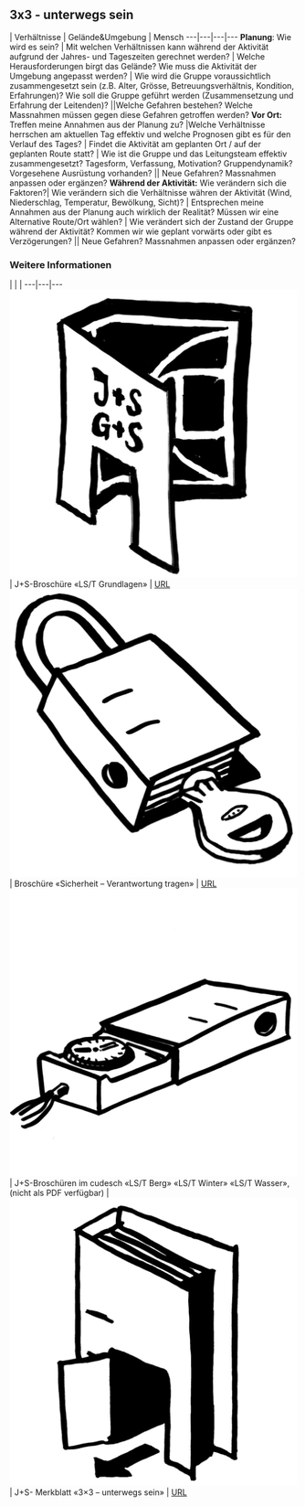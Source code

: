 3x3 - unterwegs sein
----

 | Verhältnisse | Gelände&Umgebung | Mensch 
---|---|---|---
**Planung**: Wie wird es sein? | Mit welchen Verhältnissen kann während der Aktivität aufgrund der Jahres- und Tageszeiten gerechnet werden? | Welche Herausforderungen birgt das Gelände? Wie muss die Aktivität der Umgebung angepasst werden? | Wie wird die Gruppe voraussichtlich zusammengesetzt sein (z.B. Alter, Grösse, Betreuungsverhältnis, Kondition, Erfahrungen)? Wie soll die Gruppe geführt werden (Zusammensetzung und Erfahrung der Leitenden)?
 ||Welche Gefahren bestehen? Welche Massnahmen müssen gegen diese Gefahren getroffen werden?
**Vor Ort:** Treffen meine Annahmen aus der Planung zu? |Welche Verhältnisse herrschen am aktuellen Tag effektiv und welche Prognosen gibt es für den Verlauf des Tages? | Findet die Aktivität am geplanten Ort / auf der geplanten Route statt? | Wie ist die Gruppe und das Leitungsteam effektiv zusammengesetzt? Tagesform, Verfassung, Motivation? Gruppendynamik? Vorgesehene Ausrüstung vorhanden?
 || Neue Gefahren? Massnahmen anpassen oder ergänzen?
**Während der Aktivität:** Wie verändern sich die Faktoren?| Wie verändern sich die Verhältnisse währen der Aktivität (Wind, Niederschlag, Temperatur, Bewölkung, Sicht)? | Entsprechen meine Annahmen aus der Planung auch wirklich der Realität? Müssen wir eine Alternative Route/Ort wählen? | Wie verändert sich der Zustand der Gruppe während der Aktivität? Kommen wir wie geplant vorwärts oder gibt es Verzögerungen?
 || Neue Gefahren? Massnahmen anpassen oder ergänzen?
 
### Weitere Informationen
 | | |
 ---|---|---
 ![Inhalte](Piktos/Pikto_2_JundS.tif) | J+S-Broschüre «LS/T Grundlagen» | [URL](https://www.scout.ch/de/verband/downloads/programm/lager/j-s/j-s-leitfaden-lagersport-trekking-grundlagen/view)
![Inhalte](Piktos/Pikto_8_Sicherheit.tif) | Broschüre «Sicherheit – Verantwortung tragen» | [URL](https://www.scout.ch/de/verband/downloads/ausbildung/cudesch/sicherheit)
![Inhalte](Piktos/Pikto_10_Trekking.tif) | J+S-Broschüren im cudesch «LS/T Berg» «LS/T Winter» «LS/T Wasser»,(nicht als PDF verfügbar) | 
![Inhalte](Piktos/Pikto_Literaturhinweis.tif) | J+S- Merkblatt «3×3 – unterwegs sein» | [URL](https://www.jugendundsport.ch/content/jus-internet/de/sportarten/lagersport-trekking-uebersicht/aus-und-weiterbildung/_jcr_content/contentPar/tabs_copy/items/dokumente/tabPar/downloadlist_copy/downloadItems/97_1494506483240.download/merkblatt_ls_t_3x3_unterwegs_sein_d.pdf)

